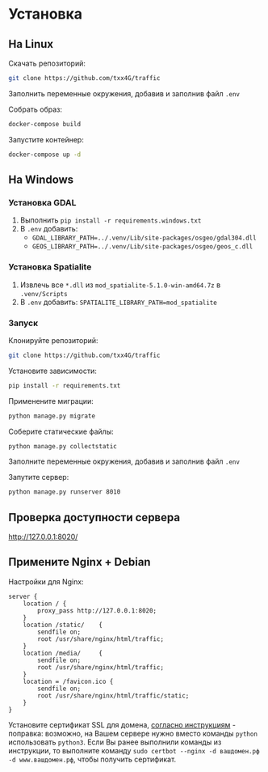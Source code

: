 # Установка

## На Linux

Скачать репозиторий:

```sh
git clone https://github.com/txx4G/traffic
```

Заполнить переменные окружения, добавив и заполнив файл `.env`

Собрать образ:

```sh
docker-compose build
```

Запустите контейнер:

```sh
docker-compose up -d
```

## На Windows

### Установка GDAL

1. Выполнить `pip install -r requirements.windows.txt`
3. В `.env` добавить:
    - `GDAL_LIBRARY_PATH=../.venv/Lib/site-packages/osgeo/gdal304.dll`
    - `GEOS_LIBRARY_PATH=../.venv/Lib/site-packages/osgeo/geos_c.dll`

### Установка Spatialite

1. Извлечь все `*.dll` из `mod_spatialite-5.1.0-win-amd64.7z` в `.venv/Scripts`
3. В `.env` добавить: `SPATIALITE_LIBRARY_PATH=mod_spatialite`

### Запуск

Клонируйте репозиторий:

```sh
git clone https://github.com/txx4G/traffic
```

Установите зависимости:

```sh
pip install -r requirements.txt
```

Применените миграции:

```sh
python manage.py migrate
```

Соберите статические файлы:

```sh
python manage.py collectstatic
```


Заполните переменные окружения, добавив и заполнив файл `.env`

Запутите сервер:

```sh
python manage.py runserver 8010
```

## Проверка доступности сервера

<http://127.0.0.1:8020/>

## Примените Nginx + Debian

Настройки для Nginx:

```
server {
    location / {
        proxy_pass http://127.0.0.1:8020;
    }
    location /static/	 {
        sendfile on;
        root /usr/share/nginx/html/traffic;
    }
    location /media/	 {
        sendfile on;
        root /usr/share/nginx/html/traffic;
    }
    location = /favicon.ico {
        sendfile on;
        root /usr/share/nginx/html/traffic/static;
    }
}
```

Установите сертификат SSL для домена, [согласно инструкциям](https://www.nginx.com/blog/using-free-ssltls-certificates-from-lets-encrypt-with-nginx/) - поправка: возможно, на Вашем сервере нужно вместо команды `python` использовать `python3`.
Если Вы ранее выполнили команды из инструкции, то выполните команду `sudo certbot --nginx -d вашдомен.рф -d www.вашдомен.рф`, чтобы получить сертификат.

